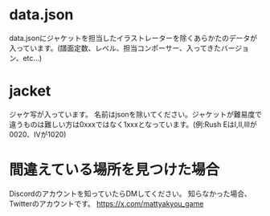 # data.json
data.jsonにジャケットを担当したイラストレーターを除くあらかたのデータが入っています。(譜面定数、レベル、担当コンポーサー、入ってきたバージョン、etc...)
# jacket
ジャケ写が入っています。
名前はjsonを除いてください。ジャケットが難易度で違うものは難しい方は0xxxではなく1xxxとなっています。(例:Rush EはⅠ,Ⅱ,Ⅲが0020、Ⅳが1020)
# 間違えている場所を見つけた場合
Discordのアカウントを知っていたらDMしてください。
知らなかった場合、Twitterのアカウントです。
https://x.com/mattyakyou_game
